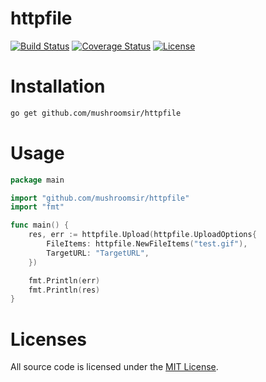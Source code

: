 # httpfile
[![Build Status](https://img.shields.io/travis/mushroomsir/httpfile.svg?style=flat-square)](https://travis-ci.org/mushroomsir/httpfile)
[![Coverage Status](http://img.shields.io/coveralls/mushroomsir/httpfile.svg?style=flat-square)](https://coveralls.io/github/mushroomsir/httpfile?branch=master)
[![License](http://img.shields.io/badge/license-mit-blue.svg?style=flat-square)](https://github.com/mushroomsir/httpfile/blob/master/LICENSE)


# Installation

```sh
go get github.com/mushroomsir/httpfile
```

# Usage
```go
package main

import "github.com/mushroomsir/httpfile"
import "fmt"

func main() {
	res, err := httpfile.Upload(httpfile.UploadOptions{
		FileItems: httpfile.NewFileItems("test.gif"),
		TargetURL: "TargetURL",
	})

	fmt.Println(err)
	fmt.Println(res)
}

```

# Licenses

All source code is licensed under the [MIT License](https://github.com/mushroomsir/httpfile/blob/master/LICENSE).
